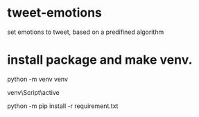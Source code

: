 # tweet-emotions
set emotions to tweet, based on a predifined algorithm

# install package and make venv.
python -m venv venv

venv\Script\active

python -m pip install -r requirement.txt
